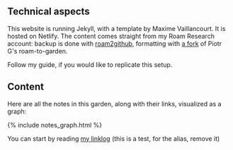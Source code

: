 
## Technical aspects

This website is running Jekyll, with a template by Maxime Vaillancourt. It is hosted on Netlify. The content comes straight from my Roam Research account: backup is done with [roam2github](https://github.com/everruler12/roam2github), formatting with [a fork](https://github.com/alaq/roam-to-garden) of Piotr G's roam-to-garden.

Follow my guide, if you would like to replicate this setup.

## Content

Here are all the notes in this garden, along with their links, visualized as a graph:

{% include notes_graph.html %}

You can start by reading [my linklog](/vspacecode) (this is a test, for the alias, remove it)